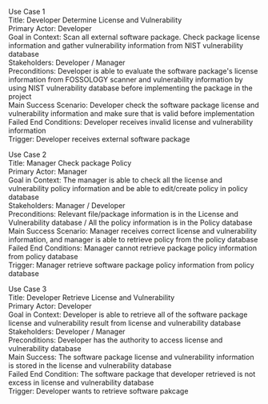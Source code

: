 Use Case 1<br>
Title: Developer Determine License and Vulnerability<br>
Primary Actor: Developer<br>
Goal in Context: Scan all external software package. Check package license information and gather vulnerability information from NIST vulnerability database<br>
Stakeholders: Developer / Manager<br>
Preconditions: Developer is able to evaluate the software package's license information from FOSSOLOGY scanner and vulnerability information by using NIST vulnerability database before implementing the package in the project<br>
Main Success Scenario: Developer check the software package license and vulnerability information and make sure that is valid before implementation<br>
Failed End Conditions: Developer receives invalid license and vulnerability information<br>
Trigger: Developer receives external software package<br>

Use Case 2<br>
Title: Manager Check package Policy<br>
Primary Actor: Manager<br>
Goal in Context: The manager is able to check all the license and vulnerability policy information and be able to edit/create policy in policy database<br>
Stakeholders: Manager / Developer<br>
Preconditions: Relevant file/package information is in the License and Vulnerability database / All the policy information is in the Policy database<br>
Main Success Scenario: Manager receives correct license and vulnerability information, and manager is able to retrieve policy from the policy database<br>
Failed End Conditions: Manager cannot retrieve package policy information from policy database<br>
Trigger: Manager retrieve software package policy information from policy database<br>

Use Case 3<br>
Title: Developer Retrieve License and Vulnerability<br>
Primary Actor: Developer<br>
Goal in Context: Developer is able to retrieve all of the software package license and vulnerability result from license and vulnerability database<br>
Stakeholders: Developer / Manager<br>
Preconditions: Developer has the authority to access license and vulnerability database<br>
Main Success: The software package license and vulnerability information is stored in the license and vulnerability database<br>
Failed End Condition: The software package that developer retrieved is not excess in license and vulnerability database<br>
Trigger: Developer wants to retrieve software pakcage<br>
